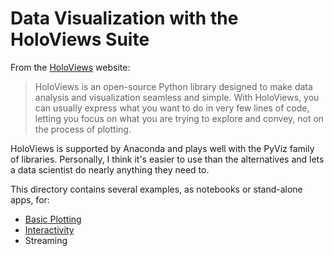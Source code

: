 # Data Visualization with the HoloViews Suite

From the [HoloViews](http://holoviews.org/) website:
> HoloViews is an open-source Python library designed to make data analysis and visualization seamless and simple. With HoloViews, you can usually express what you want to do in very few lines of code, letting you focus on what you are trying to explore and convey, not on the process of plotting.

HoloViews is supported by Anaconda and plays well with the PyViz family of libraries. Personally, I think it's easier to use than the alternatives and lets a data scientist do nearly anything they need to.

This directory contains several examples, as notebooks or stand-alone apps, for:
* [Basic Plotting](https://github.com/dajor/HoloViz-Example/blob/master/Panel_Plotting.ipynb)
* [Interactivity](https://github.com/ernestk-git/holoviz_extended/blob/master/Panel_Interactive.ipynb)
* Streaming

